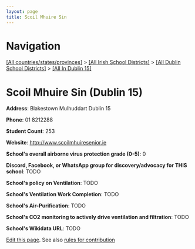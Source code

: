 ```yaml
---
layout: page
title: Scoil Mhuire Sin
---
```

# Navigation

[[All countries/states/provinces]](../../../..) > [[All Irish School Districts]](../../..) > [[All Dublin School Districts]](../..) > [[All In Dublin 15]](..)

# Scoil Mhuire Sin (Dublin 15)

**Address**: Blakestown Mulhuddart Dublin 15

**Phone**: 01 8212288

**Student Count**: 253

**Website**: <http://www.scoilmhuiresenior.ie>

**School's overall airborne virus protection grade (0-5)**: 0

**Discord, Facebook, or WhatsApp group for discovery/advocacy for THIS school**: TODO

**School's policy on Ventilation**: TODO

**School's Ventilation Work Completion**: TODO

**School's Air-Purification**: TODO

**School's CO2 monitoring to actively drive ventilation and filtration**: TODO

**School's Wikidata URL**: TODO


[Edit this page](https://github.com/ventilate-schools/Ireland/edit/main/./Dublin_15/Scoil_Mhuire_Sin.md). See also [rules for contribution](../../../contribution-rules/)